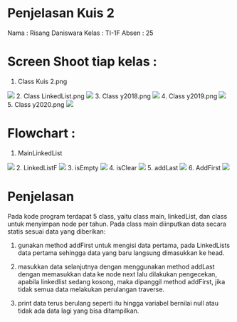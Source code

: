# Penjelasan Kuis 2

Nama  : Risang Daniswara
Kelas : TI-1F
Absen : 25

# Screen Shoot tiap kelas :
1. Class Kuis 2.png
<img src="Class Kuis 2.png">
2. Class LinkedList.png
<img src="Class LinkedList.png">
3. Class y2018.png
<img src="Class y2018.png">
4. Class y2019.png
<img src="Class y2019.png">
5. Class y2020.png
<img src="Class y2020.png">


# Flowchart :
1. MainLinkedList
<img src="MainLinkedList.PNG">
2. LinkedListF
<img src="LinkedListF.PNG">
3. isEmpty
<img src="isEmpty.PNG">
4. isClear
<img src="isClear.PNG">
5. addLast
<img src="addLast.PNG">
6. AddFirst
<img src="addFirst.PNG">

# Penjelasan

Pada kode program terdapat 5 class, yaitu class main, linkedList, dan class untuk menyimpan node per tahun. Pada class main diinputkan data secara statis sesuai data yang diberikan:

   1.  gunakan method addFirst untuk mengisi data pertama, pada LinkedLists data pertama sehingga data yang baru langsung dimasukkan ke head.
    
   2.  masukkan data selanjutnya dengan menggunakan method addLast dengan memasukkan data ke node next lalu dilakukan pengecekan, apabila linkedlist sedang kosong, maka dipanggil method addFirst, jika tidak semua data melakukan perulangan traverse.
    
   3.  print data terus berulang seperti itu hingga variabel bernilai null atau tidak ada data lagi yang bisa ditampilkan.
